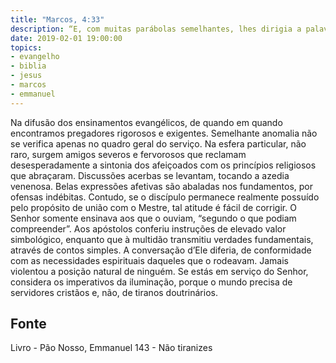 ```yaml
---
title: "Marcos, 4:33"
description: “E, com muitas parábolas semelhantes, lhes dirigia a palavra, segundo o que podiam compreender.”
date: 2019-02-01 19:00:00
topics: 
- evangelho
- biblia
- jesus
- marcos
- emmanuel
---
```


Na difusão dos ensinamentos evangélicos, de quando em quando
encontramos pregadores rigorosos e exigentes.
Semelhante anomalia não se verifica apenas no quadro geral do serviço. Na
esfera particular, não raro, surgem amigos severos e fervorosos que reclamam
desesperadamente a sintonia dos afeiçoados com os princípios religiosos que
abraçaram.
Discussões acerbas se levantam, tocando a azedia venenosa.
Belas expressões afetivas são abaladas nos fundamentos, por ofensas
indébitas.
Contudo, se o discípulo permanece realmente possuído pelo propósito de
união com o Mestre, tal atitude é fácil de corrigir.
O Senhor somente ensinava aos que o ouviam, “segundo o que podiam
compreender”.
Aos apóstolos conferiu instruções de elevado valor simbológico, enquanto
que à multidão transmitiu verdades fundamentais, através de contos simples. A
conversação d’Ele diferia, de conformidade com as necessidades espirituais
daqueles que o rodeavam.
Jamais violentou a posição natural de ninguém.
Se estás em serviço do Senhor, considera os imperativos da iluminação,
porque o mundo precisa de servidores cristãos e, não, de tiranos doutrinários.




## Fonte
Livro - Pão Nosso, Emmanuel
143 - Não tiranizes
